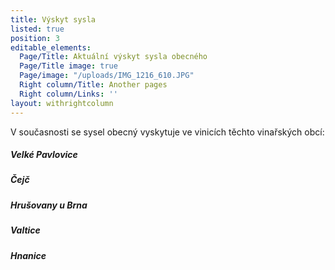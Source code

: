```yaml
---
title: Výskyt sysla
listed: true
position: 3
editable_elements:
  Page/Title: Aktuální výskyt sysla obecného
  Page/Title image: true
  Page/image: "/uploads/IMG_1216_610.JPG"
  Right column/Title: Another pages
  Right column/Links: ''
layout: withrightcolumn
---
```

V současnosti se sysel obecný vyskytuje ve vinicích těchto vinařských
obcí:

##### Velké Pavlovice

##### Čejč

##### Hrušovany u Brna

##### Valtice

##### Hnanice
